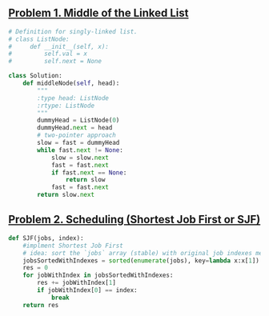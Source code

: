 ## [Problem 1. Middle of the Linked List](https://leetcode.com/problems/middle-of-the-linked-list/description/)

```python
# Definition for singly-linked list.
# class ListNode:
#     def __init__(self, x):
#         self.val = x
#         self.next = None

class Solution:
    def middleNode(self, head):
        """
        :type head: ListNode
        :rtype: ListNode
        """
        dummyHead = ListNode(0)
        dummyHead.next = head 
        # two-pointer approach 
        slow = fast = dummyHead 
        while fast.next != None: 
            slow = slow.next 
            fast = fast.next 
            if fast.next == None: 
                return slow 
            fast = fast.next
        return slow.next 
```

## [Problem 2. Scheduling (Shortest Job First or SJF)](https://www.codewars.com/kata/scheduling-shortest-job-first-or-sjf/train/python)

```python 
def SJF(jobs, index):
    #implment Shortest Job First
    # idea: sort the `jobs` array (stable) with original job indexes memorized. 
    jobsSortedWithIndexes = sorted(enumerate(jobs), key=lambda x:x[1])
    res = 0
    for jobWithIndex in jobsSortedWithIndexes:
        res += jobWithIndex[1]
        if jobWithIndex[0] == index:
            break 
    return res 
```


